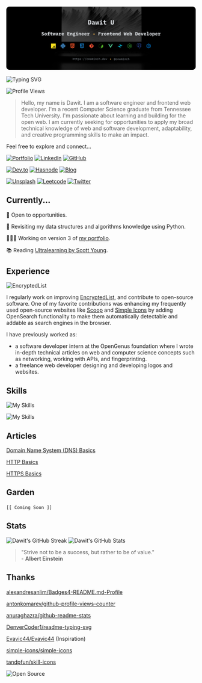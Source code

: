 ![Header Image](/assets/header-image.png)

![Typing SVG](https://readme-typing-svg.demolab.com?font=IBM+Plex+Mono&weight=500&size=24&pause=1000&color=EDAE49&vCenter=true&width=500&lines=Software+Engineer;Frontend+Web+Developer)

![Profile Views](https://komarev.com/ghpvc/?username=oneminch&style=flat&color=edae49)

> Hello, my name is Dawit. I am a software engineer and frontend web developer. I'm a recent Computer Science graduate from Tennessee Tech University. I'm passionate about learning and building for the open web. I am currently seeking for opportunities to apply my broad technical knowledge of web and software development, adaptability, and creative programming skills to make an impact.

Feel free to explore and connect...

[![Portfolio](https://img.shields.io/badge/Portfolio-000000?style=flat&logo=about.me&logoColor=white)](https://oneminch.dev/)
[![LinkedIn](https://img.shields.io/badge/LinkedIn-0077B5?style=flat&logo=linkedin&logoColor=white)](https://linkedin.com/in/oneminch/)
[![GitHub](https://img.shields.io/badge/GitHub-100000?style=flat&logo=github&logoColor=white)](https://github.com/oneminch/)

[![Dev.to](https://img.shields.io/badge/Dev.to-0A0A0A?style=flat&logo=devdotto&logoColor=white)](https://dev.to/oneminch/)
[![Hasnode](https://img.shields.io/badge/Hashnode-2962FF?style=flat&logo=hashnode&logoColor=white)](https://hashnode.com/@oneminch/)
[![Blog](https://img.shields.io/badge/Blog-F88900?style=flat&logo=rss&logoColor=white)](https://blog.oneminch.dev/)

[![Unsplash](https://img.shields.io/badge/Unsplash-000000?style=flat&logo=Unsplash&logoColor=white)](https://unsplash.com/@oneminch/)
[![Leetcode](https://img.shields.io/badge/LeetCode-FFA116?style=flat&logo=LeetCode&logoColor=black)](https://leetcode.com/oneminch/)
[![Twitter](https://img.shields.io/badge/Twitter-1DA1F2?style=flat&logo=twitter&logoColor=white)](https://twitter.com/oneminch/)

## Currently...

💼 Open to opportunities.

🧠 Revisiting my data structures and algorithms knowledge using Python.

👨🏽‍💻 Working on version 3 of [my portfolio](https://github.com/oneminch/oneminch.github.io/).

📚 Reading [Ultralearning by Scott Young](https://app.thestorygraph.com/books/b38fd3d5-b39f-4bd0-b730-9c919a5ef5f1).

## Experience

![EncryptedList](https://github-readme-stats.vercel.app/api/pin/?username=oneminch&repo=encrypted-list&show_owner=true&theme=transparent&icon_color=edae49&title_color=edae49&border_color=edae49&text_color=f1f3f5&bg_color=22272E)

I regularly work on improving [EncryptedList](https://encryptedlist.xyz), and contribute to open-source software. One of my favorite contributions was enhancing my frequently used open-source websites like [Scoop](https://scoop.sh/) and [Simple Icons](https://simpleicons.org/) by adding OpenSearch functionality to make them automatically detectable and addable as search engines in the browser.

I have previously worked as:

- a software developer intern at the OpenGenus foundation where I wrote in-depth technical articles on web and computer science concepts such as networking, working with APIs, and fingerprinting.
- a freelance web developer designing and developing logos and websites.

## Skills

![My Skills](https://skillicons.dev/icons?i=js,py,html,css,git,bash)

![My Skills](https://skillicons.dev/icons?i=vue,tailwind,nodejs,postgres,cpp)

## Articles

[Domain Name System (DNS) Basics](https://blog.oneminch.dev/dns-basics)

[HTTP Basics](https://blog.oneminch.dev/http)

[HTTPS Basics](https://blog.oneminch.dev/https)

## Garden

`[[ Coming Soon ]]`

## Stats

![Dawit's GitHub Streak](https://streak-stats.demolab.com?user=oneminch&theme=github-dark-blue&border=EDAE49&stroke=EDAE49&fire=EDAE49&background=22272E&ring=EDAE49&sideNums=EDAE49)
![Dawit's GitHub Stats](https://github-readme-stats.vercel.app/api?username=oneminch&show_icons=true&theme=transparent&hide=contribs&count_private=true&custom_title=My%20GitHub%20Stats&text_bold=false&icon_color=edae49&title_color=edae49&border_color=edae49&text_color=f1f3f5&bg_color=22272E)

> "Strive not to be a success, but rather to be of value." <br />- **Albert Einstein**

## Thanks

[alexandresanlim/Badges4-README.md-Profile](https://github.com/alexandresanlim/Badges4-README.md-Profile)

[antonkomarev/github-profile-views-counter](https://github.com/antonkomarev/github-profile-views-counter)

[anuraghazra/github-readme-stats](https://github.com/anuraghazra/github-readme-stats)

[DenverCoder1/readme-typing-svg](https://github.com/DenverCoder1/readme-typing-svg)

[Evavic44/Evavic44](https://github.com/Evavic44/Evavic44) (Inspiration)

[simple-icons/simple-icons](https://github.com/simple-icons/simple-icons)

[tandpfun/skill-icons](https://github.com/tandpfun/skill-icons)

![Open Source](https://img.shields.io/badge/Open_Source-181717?style=flat&logo=github&logoColor=white)
